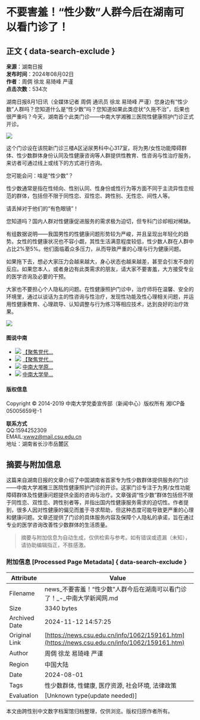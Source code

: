 # 不要害羞！“性少数”人群今后在湖南可以看门诊了！

## 正文 { data-search-exclude }


**来源**：湖南日报  
**发布时间**：2024年08月02日  
**作者**：周倜 徐龙 易琦峰 严谨  
**点击次数**：534次  

湖南日报8月1日讯（全媒体记者 周倜 通讯员 徐龙 易琦峰 严谨）您身边有“性少数”人群吗？您知道什么是“性少数”吗？您知道如果此类症状“久拖不治”，后果也很严重吗？今天，湖南首个此类门诊——中南大学湘雅三医院性健康照护门诊正式开诊。

![](/__local/C/5D/DD/9C050EC7D64F82F8BA1DDDE8719_18411375_1A398.jpg)

这个门诊设在该院新门诊三楼A区泌尿男科中心317室，将为男/女性功能障碍群体、性少数群体身份认同及性健康咨询等人群提供性教育、性咨询与性治疗服务，来访者可通过线上或线下的方式进行咨询。

您可能会问：啥是“性少数”？

性少数通常是指在性倾向、性别认同、性身份或性行为等方面不同于主流异性恋规范的群体，包括但不限于同性恋、双性恋、跨性别、无性恋、间性人等。

请丢掉对于他们的“有色眼镜”！

您知道吗？国内人群对性健康促进服务的需求极为迫切，但专科门诊却相对稀缺。

有组数据说明——我国男性的性健康问题形势较为严峻，并且呈现出年轻化的趋势。女性的性健康状况也不容小觑，其性生活满意程度较低，性少数人群在人群中占比2%至5%。他们面临着众多压力，从而导致严重的心理与行为健康问题。

如果拖下去，想必大家压力会越来越大，身心状态也越来越差，甚至会引发不良的反应。如果您本人，或者身边有此类需求的朋友，请大家不要害羞，大方接受专业的医学咨询及必要的干预。

大家也不要担心个人隐私的问题。在性健康照护门诊中，治疗师将在温馨、安全的环境里，通过以谈话为主的性咨询与性治疗，发现性功能及性心理相关问题，并运用性健康教育、心理疏导、认知调整与行为练习等相应技术，达到良好的治疗效果。

![](../../images/fx/share.png)

#### 图说中南

-   [![](/__local/8/3B/94/834960C2EA4E3FB62112B8B0C35_AE0973F2_3E1976.jpg)](../1013/153282.htm) [【聚焦党代...](../1013/153282.htm "【聚焦党代会】中国共产党中南大学第四次代表大会组图二（会议纪实）")
-   [![](/__local/E/8F/33/FB1E91824B5BD72555BA3AA3E69_F4A40DC7_46D26F.jpg)](../1013/153280.htm) [【聚焦党代...](../1013/153280.htm "【聚焦党代会】中国共产党中南大学第四次代表大会组图一（大会盛况）")
-   [![](/__local/D/AD/F3/3FFEC42FC7F6969573650BF692D_C4185F2C_513154.jpg)](../1013/149922.htm) [中南大学原...](../1013/149922.htm "中南大学原创大型歌舞诗《中南故事》上演")
-   [![](/__local/4/74/81/D7056D4541AA024D066ED3EE4AE_C4604171_95B53.jpg)](../1013/149838.htm) [中南大学举...](../1013/149838.htm "中南大学举行2021届毕业典礼暨学位授予仪式")

#### 版权信息

Copyright © 2014-2019 中南大学党委宣传部（新闻中心）版权所有 湘ICP备05005659号-1 

**联系方式**  
QQ:1594252309  
EMAIL:xwwz@mail.csu.edu.cn  
地址：湖南省长沙市岳麓区
<!-- tcd_original_link https://news.csu.edu.cn/info/1062/159161.htm -->
## 摘要与附加信息

<!-- tcd_abstract -->
这篇来自湖南日报的文章介绍了中国湖南省首家专为性少数群体提供服务的门诊——中南大学湘雅三医院性健康照护门诊的开诊。这家门诊专注于为男/女性功能障碍群体及性健康问题提供全面的咨询与治疗。文章强调“性少数”群体包括但不限于同性恋、双性恋、跨性别者等，并指出国内性健康服务需求的迫切性。作者提到，很多人因对性健康的偏见而羞于寻求帮助，但这种态度可能导致更严重的心理和健康问题。文章还提供了门诊的具体服务内容及保障个人隐私的承诺，旨在通过专业的医学咨询改善性少数群体的生活质量。
<!-- tcd_abstract_end -->

> 摘要与附加信息为自动生成，仅供检索与参考。如有错误或遗漏（未知），请协助编辑指正，不胜感激。

### 附加信息 [Processed Page Metadata] { data-search-exclude }

| Attribute       | Value                                  |
|-----------------|----------------------------------------|
| Filename        | news_不要害羞！“性少数”人群今后在湖南可以看门诊了！_-_中南大学新闻网.md                             |
| Size            | 3340 bytes                           |
| Archived Date   | 2024-11-12 14:57:25                             |
| Original Link   | [https://news.csu.edu.cn/info/1062/159161.htm](https://news.csu.edu.cn/info/1062/159161.htm)                       |
| Author          | 周倜 徐龙 易琦峰 严谨                               |
| Region          | 中国大陆                               |
| Date            | 2024-08-01                                 |
| Tags            | 性少数群体, 性健康, 医疗资源, 社会环境, 法律政策                                 |
| Evaluation            | [Unknown type(update needed)]                                 |
<!-- tcd_table_end -->

本文由跨性别中文数字档案馆归档整理，仅供浏览。版权归原作者所有。
